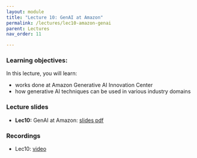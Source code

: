 ```yaml
---
layout: module
title: "Lecture 10: GenAI at Amazon"
permalink: /lectures/lec10-amazon-genai
parent: Lectures
nav_order: 11

---
```


### Learning objectives:

In this lecture, you will learn:

* works done at Amazon Generative AI Innovation Center
* how generative AI techniques can be used in various industry domains


### Lecture slides

* **Lec10:** GenAI at Amazon: [slides pdf](https://edstem.org/us/courses/72907/discussion/6397380)


### Recordings

* Lec10: [video](https://edstem.org/us/courses/72907/discussion/6397384)


